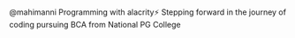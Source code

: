 @mahimanni
Programming with alacrity⚡️
Stepping forward in the journey of coding pursuing BCA from National PG College

<!---
mahimanni/mahimanni is a ✨ special ✨ repository because its `README.md` (this file) appears on your GitHub profile.
You can click the Preview link to take a look at your changes.
--->
